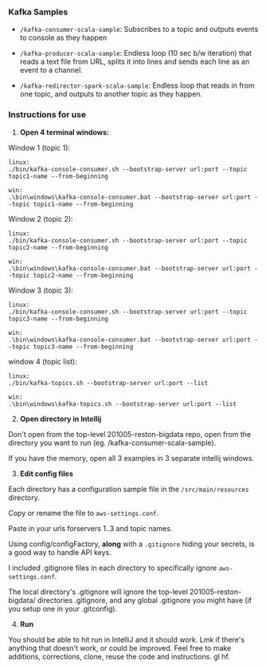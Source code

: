 ### Kafka Samples

- `/kafka-consumer-scala-sample`: Subscribes to a topic and outputs events to console as they happen

- `/kafka-producer-scala-sample`: Endless loop (10 sec b/w iteration) that reads a text file from URL, splits it into lines and sends each line as an event to a channel.  

- `/kafka-redirector-spark-scala-sample`: Endless loop that reads in from one topic, and outputs to another topic as they happen.

### Instructions for use

1. **Open 4 terminal windows:**

Window 1 (topic 1):

```
linux: 
./bin/kafka-console-consumer.sh --bootstrap-server url:port --topic topic1-name --from-beginning

win: 
.\bin\windows\kafka-console-consumer.bat --bootstrap-server url:port --topic topic1-name --from-beginning
```

Window 2 (topic 2):

```
linux: 
./bin/kafka-console-consumer.sh --bootstrap-server url:port --topic topic2-name --from-beginning

win: 
.\bin\windows\kafka-console-consumer.bat --bootstrap-server url:port --topic topic2-name --from-beginning
```

Window 3 (topic 3):

```
linux: 
./bin/kafka-console-consumer.sh --bootstrap-server url:port --topic topic3-name --from-beginning

win: 
.\bin\windows\kafka-console-consumer.bat --bootstrap-server url:port --topic topic3-name --from-beginning
```

window 4 (topic list):
```
linux: 
./bin/kafka-topics.sh --bootstrap-server url:port --list

win: 
.\bin\windows\kafka-topics.sh --bootstrap-server url:port --list
```

2. **Open directory in Intellij**

Don't open from the top-level 201005-reston-bigdata repo, open from the directory you want to run (eg. /kafka-consumer-scala-sample). 

If you have the memory, open all 3 examples in 3 separate intellij windows.

3. **Edit config files**

Each directory has a configuration sample file in the `/src/main/resources` directory.  

Copy or rename the file to `aws-settings.conf`. 

Paste in your urls forservers 1..3 and topic names.  

Using config/configFactory, **along** with a `.gitignore` hiding your secrets, is a good way to handle API keys.

I included .gitignore files in each directory to specifically ignore `aws-settings.conf`.  

The local directory's .gitignore will ignore the top-level 201005-reston-bigdata/ directories .gitignore, and any global .gitignore you might have (if you setup one in your .gitconfig).

4. **Run**

You should be able to hit run in IntelliJ and it should work.  Lmk if there's anything that doesn't work, or could be improved.  Feel free to make additions, corrections,
clone, reuse the code and instructions. gl hf.


